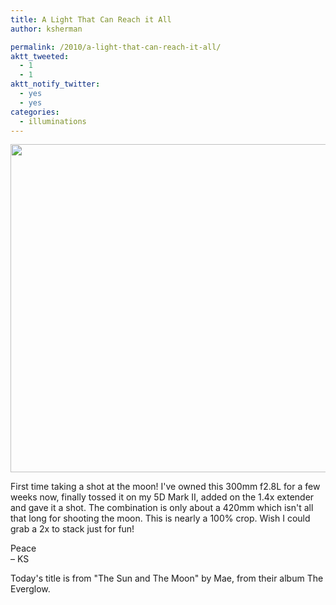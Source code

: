 ```yaml
---
title: A Light That Can Reach it All
author: ksherman

permalink: /2010/a-light-that-can-reach-it-all/
aktt_tweeted:
  - 1
  - 1
aktt_notify_twitter:
  - yes
  - yes
categories:
  - illuminations
---
```

<img class="aligncenter" title="The Moon" src="https://s3-us-west-2.amazonaws.com/assets.kshermphoto.com/2010PostsImages/10-OCT/1022_TheMoon.JPG" alt="" width="900" height="525" />

First time taking a shot at the moon! I've owned this 300mm f2.8L for a few weeks now, finally tossed it on my 5D Mark II, added on the 1.4x extender and gave it a shot. The combination is only about a 420mm which isn't all that long for shooting the moon. This is nearly a 100% crop. Wish I could grab a 2x to stack just for fun!

Peace  
– KS

Today's title is from "The Sun and The Moon" by Mae, from their album The Everglow.